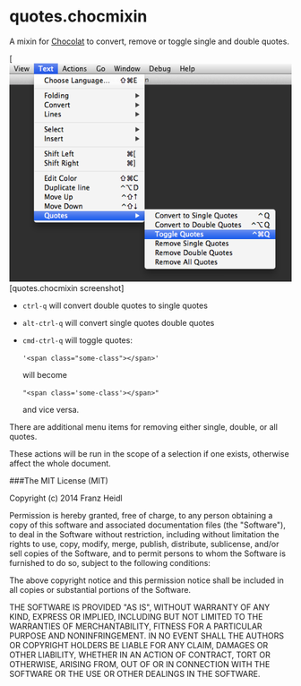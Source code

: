 # quotes.chocmixin

A mixin for [Chocolat](http://www.chocolatapp.com) to convert, remove or toggle single and double quotes.

[![](screenshot/quotes_menu.png)[quotes.chocmixin screenshot]


* `ctrl-q` will convert double quotes to single quotes

* `alt-ctrl-q` will convert single quotes double quotes

* `cmd-ctrl-q` will toggle quotes: 

  `'<span class="some-class"></span>'`
    
  will become

  `"<span class='some-class'></span>"`
    
  and vice versa.
  
There are additional menu items for removing either single, double, or all quotes.

These actions will be run in the scope of a selection if one exists, otherwise affect the whole document.


###The MIT License (MIT)


Copyright (c) 2014 Franz Heidl

Permission is hereby granted, free of charge, to any person obtaining a copy
of this software and associated documentation files (the "Software"), to deal
in the Software without restriction, including without limitation the rights
to use, copy, modify, merge, publish, distribute, sublicense, and/or sell
copies of the Software, and to permit persons to whom the Software is
furnished to do so, subject to the following conditions:

The above copyright notice and this permission notice shall be included in
all copies or substantial portions of the Software.

THE SOFTWARE IS PROVIDED "AS IS", WITHOUT WARRANTY OF ANY KIND, EXPRESS OR
IMPLIED, INCLUDING BUT NOT LIMITED TO THE WARRANTIES OF MERCHANTABILITY,
FITNESS FOR A PARTICULAR PURPOSE AND NONINFRINGEMENT. IN NO EVENT SHALL THE
AUTHORS OR COPYRIGHT HOLDERS BE LIABLE FOR ANY CLAIM, DAMAGES OR OTHER
LIABILITY, WHETHER IN AN ACTION OF CONTRACT, TORT OR OTHERWISE, ARISING FROM,
OUT OF OR IN CONNECTION WITH THE SOFTWARE OR THE USE OR OTHER DEALINGS IN
THE SOFTWARE.